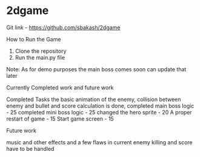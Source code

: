 # 2dgame

Git link - https://github.com/sbakash/2dgame

How to Run the Game 
1. Clone the repository
2. Run the main.py file

Note: As for demo purposes the main boss comes soon can update that later

Currently Completed work and future work

Completed Tasks
the basic animation of the enemy,
collision between enemy and bullet and score calculation is done,
completed main boss logic - 25
completed mini boss logic - 25
changed the hero sprite - 20
A proper restart of game - 15
Start game screen - 15

Future work 

music and other effects
and a few flaws in current enemy killing and score have to be handled
